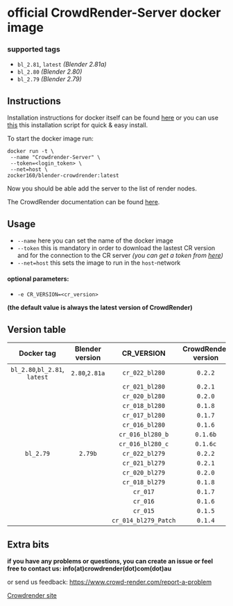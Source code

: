# official CrowdRender-Server docker image


### supported tags

- `bl_2.81`, `latest` *(Blender 2.81a)*
- `bl_2.80` *(Blender 2.80)*
- `bl_2.79` *(Blender 2.79)*


## Instructions

Installation instructions for docker itself can be found [here](https://docs.docker.com/install/linux/docker-ce/debian/) or you can use [this](https://get.docker.com/) this installation script for quick & easy install.

To start the docker image run:

```
docker run -t \
 --name "Crowdrender-Server" \
 --token=<login_token> \
 --net=host \
zocker160/blender-crowdrender:latest
```

Now you should be able add the server to the list of render nodes.

The CrowdRender documentation can be found [here](https://www.crowd-render.com/learn).


## Usage

- `--name` here you can set the name of the docker image
- `--token` this is mandatory in order to download the lastest CR version and for the connection to the CR server
_(you can get a token from [here](https://discovery.crowd-render.com/profile))_
- `--net=host` this sets the image to run in the `host`-network

#### optional parameters:

- `-e CR_VERSION=<cr_version>`

**(the default value is always the latest version of CrowdRender)**


## Version table

| Docker tag | Blender version | CR_VERSION | CrowdRender version |
| :---: | :---: | :---: | :---: |
| `bl_2.80`,`bl_2.81`, `latest` | `2.80`,`2.81a` | `cr_022_bl280` | `0.2.2` |
||| `cr_021_bl280` | `0.2.1` |
||| `cr_020_bl280` | `0.2.0` |
||| `cr_018_bl280` | `0.1.8` |
||| `cr_017_bl280` | `0.1.7` |
||| `cr_016_bl280` | `0.1.6` |
||| `cr_016_bl280_b` | `0.1.6b` |
||| `cr_016_bl280_c` | `0.1.6c` |
|`bl_2.79` | `2.79b` | `cr_022_bl279` | `0.2.2` |
||| `cr_021_bl279` | `0.2.1` |
||| `cr_020_bl279` | `0.2.0` |
||| `cr_018_bl279` | `0.1.8` |
||| `cr_017` | `0.1.7` |
||| `cr_016` | `0.1.6` |
||| `cr_015` | `0.1.5` |
||| `cr_014_bl279_Patch` | `0.1.4` |

## Extra bits

**if you have any problems or questions, you can create an issue or feel free to contact us: info(at)crowdrender(dot)com(dot)au**

or send us feedback: https://www.crowd-render.com/report-a-problem

[Crowdrender site](https://www.crowd-render.com/) 